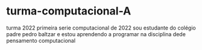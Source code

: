 # turma-computacional-A
turma 2022
primeira serie computacional de 2022
sou estudante do colégio padre pedro baltzar e estou aprendendo a programar na disciplina dede pensamento computacional 
